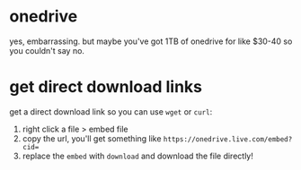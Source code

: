 # onedrive

yes, embarrassing. but maybe you've got 1TB of onedrive for like $30-40 so you couldn't say no.

# get direct download links

get a direct download link so you can use `wget` or `curl`:

1. right click a file > embed file
2. copy the url, you'll get something like `https://onedrive.live.com/embed?cid=`
3. replace the `embed` with `download` and download the file directly!


